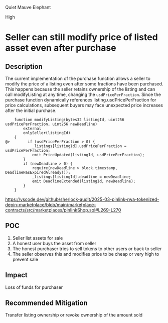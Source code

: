 Quiet Mauve Elephant

High

# Seller can still modify price of listed asset even after purchase

## Description
The current implementation of the purchase function allows a seller to modify the price of a listing even after some fractions have been purchased. This happens because the seller retains ownership of the listing and can call modifyListing at any time, changing the `usdPricePerFraction`. Since the purchase function dynamically references listing.usdPricePerFraction for price calculations, subsequent buyers may face unexpected price increases after the initial purchase. 
```solidity
    function modifyListing(bytes32 listingId, uint256 usdPricePerFraction, uint256 newDeadline)
        external
        onlySeller(listingId)
    {
@>        if (usdPricePerFraction > 0) {
            _listings[listingId].usdPricePerFraction = usdPricePerFraction;
            emit PriceUpdated(listingId, usdPricePerFraction);
        }
        if (newDeadline > 0) {
            require(newDeadline > block.timestamp, DeadlineHasExpiredAlready());
            _listings[listingId].deadline = newDeadline;
            emit DeadlineExtended(listingId, newDeadline);
        }
    }
```
https://vscode.dev/github/sherlock-audit/2025-03-pinlink-rwa-tokenized-depin-marketplace/blob/main/marketplace-contracts/src/marketplaces/pinlinkShop.sol#L269-L270
## POC
1. Seller list assets for sale 
2. A honest user buys the asset from seller
3. The honest purchaser tries to sell tokens to other users or back to seller
4. The seller observes this and modifies price to be cheap or very high to prevent sale
## Impact
Loss of funds for purchaser
## Recommended Mitigation
Transfer listing ownership or revoke ownership of the amount sold